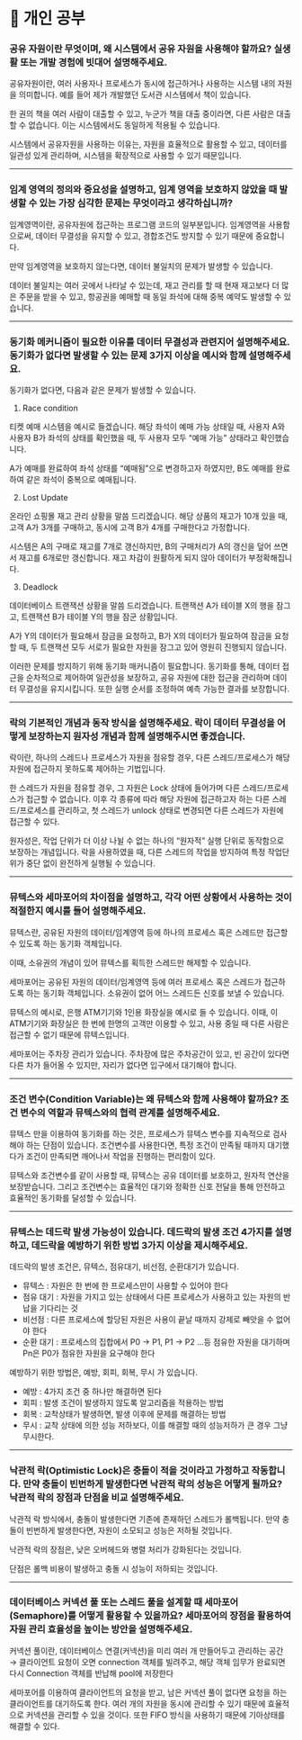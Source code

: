 # 📝 개인 공부
### 공유 자원이란 무엇이며, 왜 시스템에서 공유 자원을 사용해야 할까요? 실생활 또는 개발 경험에 빗대어 설명해주세요.

공유자원이란, 여러 사용자나 프로세스가 동시에 접근하거나 사용하는 시스템 내의 자원을 의미합니다. 예를 들어 제가 개발했던 도서관 시스템에서 책이 있습니다.

한 권의 책을 여러 사람이 대출할 수 있고, 누군가 책을 대출 중이라면, 다른 사람은 대출할 수 없습니다. 이는 시스템에서도 동일하게 적용될 수 있습니다.

시스템에서 공유자원을 사용하는 이유는, 자원을 효율적으로 활용할 수 있고, 데이터를 일관성 있게 관리하며, 시스템을 확장적으로 사용할 수 있기 때문입니다.

---
### 임계 영역의 정의와 중요성을 설명하고, 임계 영역을 보호하지 않았을 때 발생할 수 있는 가장 심각한 문제는 무엇이라고 생각하십니까?

임계영역이란, 공유자원에 접근하는 프로그램 코드의 일부분입니다. 임계영역을 사용함으로써, 데이터 무결성을 유지할 수 있고, 경합조건도 방지할 수 있기 때문에 중요합니다.

만약 임계영역을 보호하지 않는다면, 데이터 불일치의 문제가 발생할 수 있습니다.

데이터 불일치는 여러 곳에서 나타날 수 있는데, 재고 관리를 할 때 현재 재고보다 더 많은 주문을 받을 수 있고, 항공권을 예매할 때 동일 좌석에 대해 중복 예약도 발생할 수 있습니다.

---
### 동기화 메커니즘이 필요한 이유를 데이터 무결성과 관련지어 설명해주세요. 동기화가 없다면 발생할 수 있는 문제 3가지 이상을 예시와 함께 설명해주세요.

동기화가 없다면, 다음과 같은 문제가 발생할 수 있습니다.

1. Race condition 

티켓 예매 시스템을 예시로 들겠습니다. 해당 좌석이 예매 가능 상태일 때, 사용자 A와 사용자 B가 좌석의 상태를 확인했을 때, 두 사용자 모두 “예매 가능” 상태라고 확인했습니다. 

A가 예매를 완료하여 좌석 상태를 “예매됨”으로 변경하고자 하였지만, B도 예매를 완료하여 같은 좌석이 중복으로 예매됩니다.

2.  Lost Update

온라인 쇼핑몰 재고 관리 상황을 말씀 드리겠습니다. 해당 상품의 재고가 10개 있을 때, 고객 A가 3개를 구매하고, 동시에 고객 B가 4개를 구매한다고 가정합니다. 

시스템은 A의 구매로 재고를 7개로 갱신하지만, B의 구매처리가 A의 갱신을 덮어 쓰면서 재고를 6개로만 갱신합니다. 재고 차감이 원활하게 되지 않아 데이터가 부정확해집니다. 

3. Deadlock

데이터베이스 트랜잭션 상황을 말씀 드리겠습니다. 트랜잭션 A가 테이블 X의 행을 잠그고, 트랜잭션 B가 테이블 Y의 행을 잠군 상황입니다.

A가 Y의 데이터가 필요해서 잠금을 요청하고, B가 X의 데이터가 필요하여 잠금을 요청할 때, 두 트랜잭션 모두 서로가 필요한 자원을 잠그고 있어 영원히 진행되지 않습니다. 

이러한 문제를 방지하기 위해 동기화 매커니즘이 필요합니다. 동기화를 통해, 데이터 접근을 순차적으로 제어하여 일관성을 보장하고, 공유 자원에 대한 접근을 관리하며 데이터 무결성을 유지시킵니다. 또한 실행 순서를 조정하여 예측 가능한 결과를 보장합니다. 

---
### 락의 기본적인 개념과 동작 방식을 설명해주세요. 락이 데이터 무결성을 어떻게 보장하는지 원자성 개념과 함께 설명해주시면 좋겠습니다.

락이란, 하나의 스레드나 프로세스가 자원을 점유할 경우, 다른 스레드/프로세스가 해당 자원에 접근하지 못하도록 제어하는 기법입니다. 

한 스레드가 자원을 점유할 경우, 그 자원은 Lock 상태에 들어가며 다른 스레드/프로세스가 접근할 수 없습니다. 이후 각 종류에 따라 해당 자원에 접근하고자 하는 다른 스레드/프로세스를 관리하고, 첫 스레드가 unlock 상태로 변경되면 다른 스레드가 자원에 접근할 수 있다.

원자성은, 작업 단위가 더 이상 나뉠 수 없는 하나의 “원자적” 실행 단위로 동작함으로 보장하는 개념입니다. 락을 사용하였을 때, 다른 스레드의 작업을 방지하여 특정 작업단위가 중단 없이 완전하게 실행될 수 있습니다. 

---
### 뮤텍스와 세마포어의 차이점을 설명하고, 각각 어떤 상황에서 사용하는 것이 적절한지 예시를 들어 설명해주세요.

뮤텍스란, 공유된 자원의 데이터/임계영역 등에 하나의 프로세스 혹은 스레드만 접근할 수 있도록 하는 동기화 객체입니다. 

이때, 소유권의 개념이 있어 뮤텍스를 획득한 스레드만 해제할 수 있습니다. 

세마포어는 공유된 자원의 데이터/임계영역 등에 여러 프로세스 혹은 스레드가 접근하도록 하는 동기화 객체입니다. 소유권이 없어 어느 스레드든 신호를 보낼 수 있습니다. 

뮤텍스의 예시로, 은행 ATM기기와 1인용 화장실을 예시로 들 수 있습니다. 이때, 이 ATM기기와 화장실은 한 번에 한명의 고객만 이용할 수 있고, 사용 중일 때 다른 사람은 접근할 수 없기 때문에 뮤텍스입니다.

세마포어는 주차장 관리가 있습니다. 주차장에 많은 주차공간이 있고, 빈 공간이 있다면 다른 차가 들어올 수 있지만, 자리가 없다면 입구에서 대기해야 합니다. 

---
### 조건 변수(Condition Variable)는 왜 뮤텍스와 함께 사용해야 할까요? 조건 변수의 역할과 뮤텍스와의 협력 관계를 설명해주세요.

뮤텍스 만을 이용하여 동기화를 하는 것은, 프로세스가 뮤텍스 변수를 지속적으로 검사해야 하는 단점이 있습니다. 조건변수를 사용한다면, 특정 조건이 만족될 때까지 대기했다가 조건이 만족되면 깨어나서 작업을 진행하는 편리함이 있다. 

뮤텍스와 조건변수를 같이 사용할 때, 뮤텍스는 공유 데이터를 보호하고, 원자적 연산을 보장받습니다. 그리고 조건변수는 효율적인 대기와 정확한 신호 전달을 통해 안전하고 효율적인 동기화를 달성할 수 있습니다.

---
### 뮤텍스는 데드락 발생 가능성이 있습니다. 데드락의 발생 조건 4가지를 설명하고, 데드락을 예방하기 위한 방법 3가지 이상을 제시해주세요.

데드락의 발생 조건은, 뮤텍스, 점유대기, 비선점, 순환대기가 있습니다. 

- 뮤텍스 : 자원은 한 번에 한 프로세스만이 사용할 수 있어야 한다
- 점유 대기 : 자원을 가지고 있는 상태에서 다른 프로세스가 사용하고 있는 자원의 반납을 기다리는 것
- 비선점 : 다른 프로세스에 할당된 자원은 사용이 끝날 때까지 강제로 빼앗을 수 없어야 한다
- 순환 대기 : 프로세스의 집합에서 P0 → P1, P1 → P2 …등 점유한 자원을 대기하며 Pn은 P0가 점유한 자원을 요구해야 한다

예방하기 위한 방법은, 예방, 회피, 회복, 무시 가 있습니다.
- 예방 : 4가지 조건 중 하나만 해결하면 된다
- 회피 : 발생 조건이 발생하지 않도록 알고리즘을 적용하는 방법
- 회복 : 교착상태가 발생하면, 발생 이후에 문제를 해결하는 방법
- 무시 : 교착 상태에 의한 성능 저하보다, 이를 해결할 때의 성능저하가 큰 경우 그냥 무시한다.

---
### 낙관적 락(Optimistic Lock)은 충돌이 적을 것이라고 가정하고 작동합니다. 만약 충돌이 빈번하게 발생한다면 낙관적 락의 성능은 어떻게 될까요? 낙관적 락의 장점과 단점을 비교 설명해주세요.

낙관적 락 방식에서, 충돌이 발생한다면 기존에 존재하던 스레드가 롤백됩니다. 만약 충돌이 빈번하게 발생한다면, 자원이 소모되고 성능은 저하될 것입니다.

낙관적 락의 장점은, 낮은 오버헤드와 병렬 처리가 강화된다는 것입니다. 

단점은 롤백 비용이 발생하고 충돌 시 성능이 저하되는 것입니다.  

---
### 데이터베이스 커넥션 풀 또는 스레드 풀을 설계할 때 세마포어(Semaphore)를 어떻게 활용할 수 있을까요? 세마포어의 장점을 활용하여 자원 관리 효율성을 높이는 방안을 설명해주세요.

커넥션 풀이란, 데이터베이스 연결(커넥션)을 미리 여러 개 만들어두고 관리하는 공간
→ 클라이언트 요청이 오면 connection 객체를 빌려주고, 해당 객체 임무가 완료되면 다시 Connection 객체를 반납해 pool에 저장한다

세마포어를 이용하여 클라이언트의 요청을 받고, 남은 커넥션 풀이 없다면 요청을 하는 클라이언트를 대기하도록 한다. 여러 개의 자원을 동시에 관리할 수 있기 때문에 효율적으로 커넥션을 관리할 수 있을 것이다. 또한 FIFO 방식을 사용하기 때문에 기아상태를 해결할 수 있다.